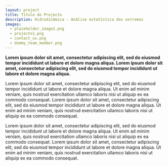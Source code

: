 ```yaml
---
layout: project
title: Título do Projecto
description: Hidrodinâmica - Análise estatística dos extremos
images: 
  - placeholder_image1.png
  - projecto1.png
  - contact_us.png
  - dummy_team_member.png
---
```

**Lorem ipsum dolor sit amet, consectetur adipiscing elit, sed do eiusmod tempor incididunt ut labore et dolore magna aliqua. 
Lorem ipsum dolor sit amet, consectetur adipiscing elit, sed do eiusmod tempor incididunt ut labore et dolore magna aliqua.**

Lorem ipsum dolor sit amet, consectetur adipiscing elit, sed do eiusmod tempor incididunt ut labore et dolore magna aliqua. 
Ut enim ad minim veniam, quis nostrud exercitation ullamco laboris nisi ut aliquip ex ea commodo consequat. 
Lorem ipsum dolor sit amet, consectetur adipiscing elit, sed do eiusmod tempor incididunt ut labore et dolore magna aliqua. 
Ut enim ad minim veniam, quis nostrud exercitation ullamco laboris nisi ut aliquip ex ea commodo consequat.

Lorem ipsum dolor sit amet, consectetur adipiscing elit, sed do eiusmod tempor incididunt ut labore et dolore magna aliqua. 
Ut enim ad minim veniam, quis nostrud exercitation ullamco laboris nisi ut aliquip ex ea commodo consequat.
Lorem ipsum dolor sit amet, 
consectetur adipiscing elit, sed do eiusmod tempor incididunt ut labore et dolore magna aliqua. 
Ut enim ad minim veniam, quis nostrud exercitation ullamco laboris nisi ut aliquip ex ea commodo consequat.